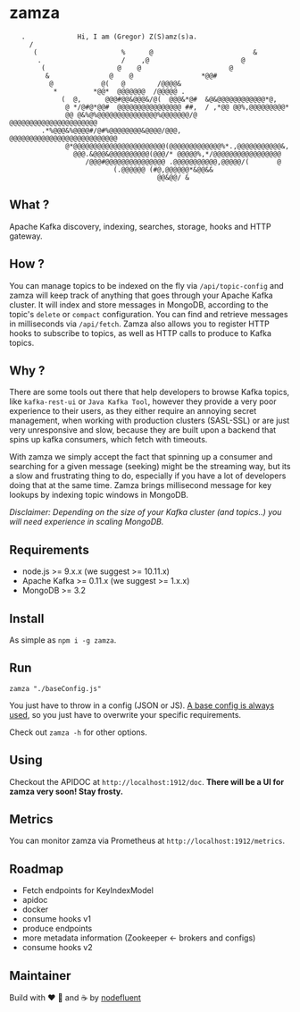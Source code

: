 # zamza

```text
   .             Hi, I am (Gregor) Z(S)amz(s)a.                                                             
     /                                                                         
      (                     %      @                         &                 
       .                    /    ,@                       @                    
        (                  @    @                      @                       
         &               @    @                 *@@#                           
          @            @(   @        /@@@@&                                    
           *         *@@*  @@@@@@@  /@@@@@ .                                   
             (  @,      @@@#@@&@@@&/@(  @@@&*@#  &@&@@@@@@@@@@@@*@,          
              @ */@#@*@@#  @@@@@@@@@@@@@@@@ ##,  / ,*@@ @@%,@@@@@@@@@*         
              @@ @&%@%@@@@@@@@@@@@@@@%@@@@@@@/@  @@@@@@@@@@@@@@@@@@@@@@        
        .*%@@@&%@@@@#/@#%@@@@@@@@&@@@@/@@@, @@@@@@@@@@@@@@@@@@@@@@@@@@@        
              @*@@@@@@@@@@@@@@@@@@@@@@@(@@@@@@@@@@@@@%*.,@@@@@@@@@@@&,         
                @@@.&@@@&@@@@@@@@@@(@@@/* @@@@@%,*/@@@@@@@@@@@@@@@@@           
                   /@@@#@@@@@@@@@@@@@@@ .@@@@@@@@@@@,@@@@@/(       @           
                          (.@@@@@@ (#@,@@@@@@*&@@&&                            
                                     @@&@@/ &    
```

## What ?

Apache Kafka discovery, indexing, searches, storage, hooks and HTTP gateway.

## How ?

You can manage topics to be indexed on the fly via `/api/topic-config` and 
zamza will keep track of anything that goes through your Apache Kafka cluster.
It will index and store messages in MongoDB, according to the topic's `delete` or `compact` configuration. You can find and retrieve messages in milliseconds via `/api/fetch`. Zamza also allows you to register HTTP hooks to subscribe to topics, as well as HTTP calls to produce to Kafka topics.

## Why ?

There are some tools out there that help developers to browse Kafka topics,
like `kafka-rest-ui` or `Java Kafka Tool`, however they provide a very poor experience to their users, as they either require an annoying secret management, when working with production clusters (SASL-SSL) or are just very unresponsive and slow, because they are built upon a backend that spins up kafka consumers, which fetch with timeouts.

With zamza we simply accept the fact that spinning up a consumer and searching for a given message (seeking) might be the streaming way, but its a slow and frustrating thing to do, especially if you have a lot of developers doing that at the same time. Zamza brings millisecond message for key lookups by indexing topic windows in MongoDB.

_Disclaimer: Depending on the size of your Kafka cluster (and topics..) you will need experience in scaling MongoDB._

## Requirements

* node.js >= 9.x.x (we suggest >= 10.11.x)
* Apache Kafka >= 0.11.x (we suggest >= 1.x.x)
* MongoDB >= 3.2

## Install

As simple as `npm i -g zamza`.

## Run

`zamza "./baseConfig.js"`

You just have to throw in a config (JSON or JS).
[A base config is always used](bin/baseConfig.js), so you just have to overwrite
your specific requirements.

Check out `zamza -h` for other options.

## Using

Checkout the APIDOC at `http://localhost:1912/doc`.
**There will be a UI for zamza very soon! Stay frosty.**

## Metrics

You can monitor zamza via Prometheus at `http://localhost:1912/metrics`.

## Roadmap

* Fetch endpoints for KeyIndexModel
* apidoc
* docker
* consume hooks v1
* produce endpoints
* more metadata information (Zookeeper <- brokers and configs)
* consume hooks v2

## Maintainer

Build with :heart: :pizza: and :coffee: by [nodefluent](https://github.com/nodefluent)